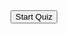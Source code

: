 <!DOCTYPE html>
<html lang="en">
  <head>
    <meta charset="UTF-8" />
  </head>
  <body>
    <button onclick="location.href='quiz_with_result_report.html'">
      Start Quiz
    </button>
  </body>
</html>
